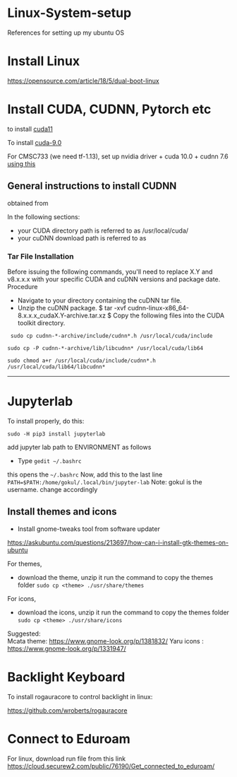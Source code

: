 # Linux-System-setup

References for setting up my ubuntu OS

# Install Linux
https://opensource.com/article/18/5/dual-boot-linux

# Install CUDA, CUDNN, Pytorch etc

to install [cuda11](https://medium.com/analytics-vidhya/install-cuda-11-2-cudnn-8-1-0-and-python-3-9-on-rtx3090-for-deep-learning-fcf96c95f7a1)

To install [cuda-9.0](https://gist.github.com/Brainiarc7/470a57e5c9fc9ab9f9c4e042d5941a40)

For CMSC733 (we need tf-1.13), set up nvidia driver + cuda 10.0 + cudnn 7.6  [using this](https://itectec.com/ubuntu/ubuntu-install-nvidia-drivers-with-cuda-10-0-ubuntu-18-04-and-tensorflow-gpu-1-13/)


## General instructions to install CUDNN
obtained from 

In the following sections:
- your CUDA directory path is referred to as /usr/local/cuda/
- your cuDNN download path is referred to as <cudnnpath>

### Tar File Installation

  Before issuing the following commands, you'll need to replace X.Y and v8.x.x.x with your specific CUDA and cuDNN versions and package date.
Procedure
- Navigate to your <cudnnpath> directory containing the cuDNN tar file.
- Unzip the cuDNN package.
$ tar -xvf cudnn-linux-x86_64-8.x.x.x_cudaX.Y-archive.tar.xz $
Copy the following files into the CUDA toolkit directory.
  
  
```
 sudo cp cudnn-*-archive/include/cudnn*.h /usr/local/cuda/include 
```
  
```
sudo cp -P cudnn-*-archive/lib/libcudnn* /usr/local/cuda/lib64 
```

```
sudo chmod a+r /usr/local/cuda/include/cudnn*.h /usr/local/cuda/lib64/libcudnn*
```
  
  
  ------------------------------------------

# Jupyterlab

To install  properly, do this:

`sudo -H pip3 install jupyterlab`

add jupyter lab path to ENVIRONMENT as follows
- Type
`gedit ~/.bashrc`

this opens the  `~/.bashrc`
Now, add this to the last line
`PATH=$PATH:/home/gokul/.local/bin/jupyter-lab`
Note: gokul is the username. change accordingly





## Install themes and icons

- Install gnome-tweaks tool from software updater

https://askubuntu.com/questions/213697/how-can-i-install-gtk-themes-on-ubuntu

For themes,
- download the theme, unzip it
run the command to copy the themes folder
`sudo cp <theme> ./usr/share/themes`

For icons,
- download the icons, unzip it
run the command to copy the themes folder
`sudo cp <theme> ./usr/share/icons`

Suggested:  
Mcata theme: https://www.gnome-look.org/p/1381832/
Yaru icons : https://www.gnome-look.org/p/1331947/

# Backlight Keyboard
To install rogauracore to control backlight in linux:

https://github.com/wroberts/rogauracore

# Connect to Eduroam
For linux, download run file from this link
https://cloud.securew2.com/public/76190/Get_connected_to_eduroam/


